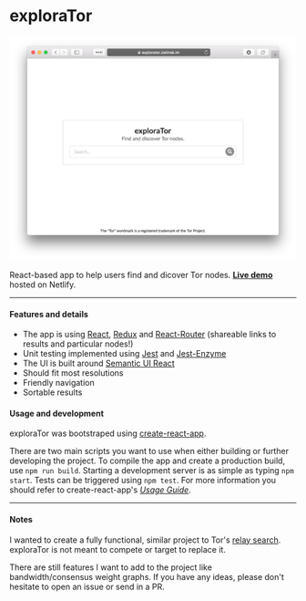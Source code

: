 # exploraTor

![Project screenshot](https://raw.githubusercontent.com/zielinsm/explorator/master/capture.png)

React-based app to help users find and dicover Tor nodes.
**[Live demo](https://explorator.zielinsk.im/)** hosted on Netlify.

---

#### Features and details
  - The app is using [React](https://reactjs.org/), [Redux](https://redux.js.org/) and [React-Router](https://www.npmjs.com/package/react-router) (shareable links to results and particular nodes!)
  - Unit testing implemented using [Jest](https://jestjs.io/) and [Jest-Enzyme](https://www.npmjs.com/package/jest-enzyme)
  - The UI is built around [Semantic UI React](https://react.semantic-ui.com/)
  - Should fit most resolutions
  - Friendly navigation
  - Sortable results

#### Usage and development
exploraTor was bootstraped using [create-react-app](https://www.npmjs.com/package/create-react-app).

There are two main scripts you want to use when either building or further developing the project. To compile the app and create a production build, use `npm run build`. Starting a development server is as simple as typing `npm start`. Tests can be triggered using `npm test`. For more information you should refer to create-react-app's *[Usage Guide](https://github.com/facebook/create-react-app/blob/master/packages/react-scripts/template/README.md)*.

---

#### Notes

I wanted to create a fully functional, similar project to Tor's [relay search](https://metrics.torproject.org/rs.html). exploraTor is not meant to compete or target to replace it. 

There are still features I want to add to the project like bandwidth/consensus weight graphs. If you have any ideas, please don't hesitate to open an issue or send in a PR.